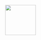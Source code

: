 <div id="header" align="center">
  <img src="https://media.giphy.com/media/N97jYnvIJGCqtUUQiG/giphy.gif" width="100"/>
</div>


